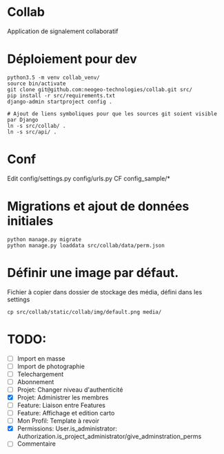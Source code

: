 # Collab

Application de signalement collaboratif

# Déploiement pour dev

```shell
python3.5 -m venv collab_venv/
source bin/activate
git clone git@github.com:neogeo-technologies/collab.git src/
pip install -r src/requirements.txt
django-admin startproject config .

# Ajout de liens symboliques pour que les sources git soient visible par Django
ln -s src/collab/ .
ln -s src/api/ .
```

# Conf
Edit config/settings.py config/urls.py CF config_sample/*


# Migrations et ajout de données initiales

```shell
python manage.py migrate
python manage.py loaddata src/collab/data/perm.json
```

# Définir une image par défaut.
Fichier à copier dans dossier de stockage des média, défini dans les settings
```
cp src/collab/static/collab/img/default.png media/
```

# TODO:
- [ ] Import en masse
- [ ] Import de photographie
- [ ] Telechargement
- [ ] Abonnement
- [ ] Projet: Changer niveau d'authenticité
- [x] Projet: Administrer les membres
- [ ] Feature: Liaison entre Features
- [ ] Feature: Affichage et edition carto
- [ ] Mon Profil: Template à revoir
- [x] Permissions: User.is_administrator: Authorization.is_project_administrator/give_adminstration_perms
- [ ] Commentaire
